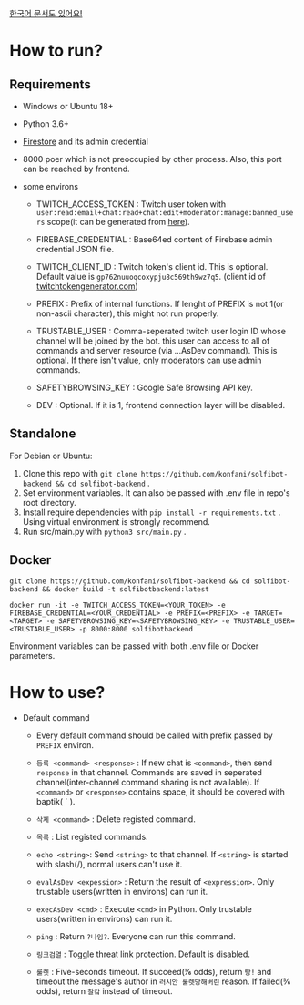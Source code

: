 [한국어 문서도 있어요!](https://github.com/konfani/solfibot-backend/blob/master/README_ko.md)

# How to run?

## Requirements

- Windows or Ubuntu 18+
- Python 3.6+
- [Firestore](https://firebase.google.com/products/firestore) and its admin credential
- 8000 poer which is not preoccupied by other process. Also, this port can be reached by frontend.
- some environs

  - TWITCH_ACCESS_TOKEN : Twitch user token with `user:read:email+chat:read+chat:edit+moderator:manage:banned_users` scope(it can be generated from [here](https://twitchtokengenerator.com/quick/pKhk2koNES)).

  - FIREBASE_CREDENTIAL : Base64ed content of Firebase admin credential JSON file.
  - TWITCH_CLIENT_ID : Twitch token's client id. This is optional. Default value is `gp762nuuoqcoxypju8c569th9wz7q5`. (client id of [twitchtokengenerator.com]())
  - PREFIX : Prefix of internal functions. If lenght of PREFIX is not 1(or non-ascii character), this might not run properly.
  - TRUSTABLE_USER : Comma-seperated twitch user login ID whose channel will be joined by the bot. this user can access to all of commands and server resource (via ...AsDev command). This is optional. If there isn't value, only moderators can use admin commands.
  - SAFETYBROWSING_KEY : Google Safe Browsing API key.
  - DEV : Optional. If it is 1, frontend connection layer will be disabled.

## Standalone

For Debian or Ubuntu:

1. Clone this repo with `git clone https://github.com/konfani/solfibot-backend && cd solfibot-backend` .
2. Set environment variables. It can also be passed with .env file in repo's root directory.
3. Install require dependencies with `pip install -r requirements.txt` . Using virtual environment is strongly recommend.
4. Run src/main.py with `python3 src/main.py` .

## Docker

```
git clone https://github.com/konfani/solfibot-backend && cd solfibot-backend && docker build -t solfibotbackend:latest

docker run -it -e TWITCH_ACCESS_TOKEN=<YOUR_TOKEN> -e FIREBASE_CREDENTIAL=<YOUR_CREDENTIAL> -e PREFIX=<PREFIX> -e TARGET=<TARGET> -e SAFETYBROWSING_KEY=<SAFETYBROWSING_KEY> -e TRUSTABLE_USER=<TRUSTABLE_USER> -p 8000:8000 solfibotbackend
```

Environment variables can be passed with both .env file or Docker parameters.

# How to use?

- Default command

  - Every default command should be called with prefix passed by `PREFIX` environ.

  - `등록 <command> <response>` : If new chat is `<command>`, then send `response` in that channel. Commands are saved in seperated channel(inter-channel command sharing is not available). If `<command>` or `<response>` contains space, it should be covered with baptik( \` ).
  - `삭제 <command>` : Delete registed command.
  - `목록` : List registed commands.
  - `echo <string>`: Send `<string>` to that channel. If `<string>` is started with slash(/), normal users can't use it.
  - `evalAsDev <expession>` : Return the result of `<expression>`. Only trustable users(written in environs) can run it.
  - `execAsDev <cmd>` : Execute `<cmd>` in Python. Only trustable users(written in environs) can run it.
  - `ping` : Return `?나임?`. Everyone can run this command.
  - `링크검열` : Toggle threat link protection. Default is disabled.
  - `룰렛` : Five-seconds timeout. If succeed(⅙ odds), return `탕!` and timeout the message's author in `러시안 룰렛당해버린` reason. If failed(⅚ odds), return `찰캌` instead of timeout.